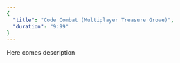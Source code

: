 ```yaml
---
{
  "title": "Code Combat (Multiplayer Treasure Grove)",
  "duration": "9:99"
}
---
```


Here comes description
